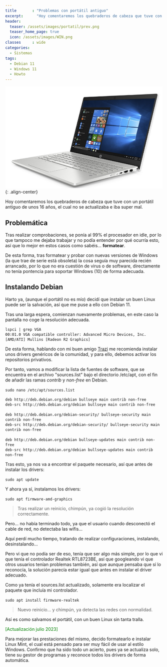```yaml
---
title       : "Problemas con portátil antiguo"
excerpt:      "Hoy comentaremos los quebraderos de cabeza que tuve con un portátil antiguo de unos 16 años, el cual no se actualizaba e iba super mal."
header:
  teaser: /assets/images/portatil/prev.png
  teaser_home_page: true
  icon: /assets/images/WIN.png
classes		: wide
categories:
  - Sistemas
tags:  
  - Debian 11
  - Windows 11
  - Howto
---
```


![](/assets/images/portatil/prev.png){: .align-center}

Hoy comentaremos los quebraderos de cabeza que tuve con un portátil antiguo de unos 16 años, el cual no se actualizaba e iba super mal.


## Problemática

Tras realizar comprobaciones, se ponía al 99% el procesador en idle, por lo que tampoco me dejaba trabajar y no podía entender por qué ocurría esto, así que lo mejor en estos casos como sabéis... **formatear**.

De esta forma, tras formatear y probar con nuevas versiones de Windows (la que trae de serie está obsoleta) la cosa seguía muy parecida recién arrancado, por lo que no era cuestión de virus o de software, directamente no tenía pontencia para soportar Windows (10) de forma adecuada.


## Instalando Debian

Harto ya, (aunque el portátil no es mío) decidí que instalar un buen Linux puede ser la salvación, así que me puse a ello con Debian 11.

Tras una larga espera, comienzan nuevamente problemas, en este caso la pantalla no coge la resolución adecuada.

~~~
lspci | grep VGA
00:01.0 VGA compatible controller: Advanced Micro Devices, Inc. [AMD/ATI] Mullins [Radeon R2 Graphics]
~~~

De esta forma, hablando con mi buen amigo [Trazi](https://rubenhortas.github.io/) me recomienda instalar unos drivers genéricos de la comunidad, y para ello, debemos activar los repositorios privativos.

Por tanto, vamos a modificar la lista de fuentes de software, que se encuentra en el archivo "sources.list" bajo el directorio /etc/apt, con el fin de añadir las ramas *contrib* y *non-free* en Debian.

``sudo nano /etc/apt/sources.list``

~~~
deb http://deb.debian.org/debian bullseye main contrib non-free
deb-src http://deb.debian.org/debian bullseye main contrib non-free

deb http://deb.debian.org/debian-security/ bullseye-security main contrib non-free
deb-src http://deb.debian.org/debian-security/ bullseye-security main contrib non-free

deb http://deb.debian.org/debian bullseye-updates main contrib non-free
deb-src http://deb.debian.org/debian bullseye-updates main contrib non-free
~~~

Tras esto, ya nos va a encontrar el paquete necesario, así que antes de instalar los drivers:

``sudo apt update``

Y ahora ya sí, instalamos los drivers:

``sudo apt firmware-amd-graphics``

> Tras realizar un reinicio, chimpún, ya cogió la resolución correctamente.


Pero... no había terminado todo, ya que el usuario cuando desconectó el cable de red, no detectaba las wifis...

Aquí perdí mucho tiempo, tratando de realizar configuraciones, instalando, desinstalando...

Pero vi que no podía ser de eso, tenía que ser algo más simple, por lo que vi que tenía el controlador Realtek RTL8723BE, así que googleando vi que otros usuarios tenían problemas también, así que aunque pensaba que sí lo reconocía, la solución parecía estar igual que antes en instalar el driver adecuado.

Como ya tenía el sources.list actualizado, solamente era localizar el paquete que incluía mi controlador.

``sudo apt install firmware-realtek``

> Nuevo reinicio... y chimpún, ya detecta las redes con normalidad.


Así es como salvamos el portátil, con un buen Linux sin tanta tralla.


<font color='green'>[Actualización julio 2023]</font>

Para mejorar las prestaciones del mismo, decido formatearlo e instalar Linux Mint, el cual está pensado para ser muy fácil de usar al estilo Windows. Confirmo que ha sido todo un acierto, pues ya se actualiza solo, tiene su gestor de programas y reconoce todos los drivers de forma automática.

